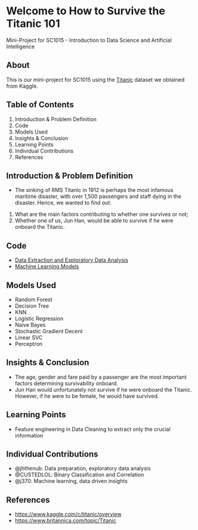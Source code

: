 # Welcome to How to Survive the Titanic 101
Mini-Project for SC1015 - Introduction to Data Science and Artificial Intelligence

## About
This is our mini-project for SC1015 using the [Titanic](https://www.kaggle.com/c/titanic/overview) dataset we obtained from Kaggle.

## Table of Contents
1. Introduction & Problem Definition
2. Code
3. Models Used
4. Insights & Conclusion
5. Learning Points
6. Individual Contributions
7. References

## Introduction & Problem Definition
- The sinking of RMS Titanic in 1912 is perhaps the most infamous maritime disaster, with over 1,500 passengers and staff dying in the disaster. Hence, we wanted to find out:
1. What are the main factors contributing to whether one survives or not;
2. Whether one of us, Jun Han, would be able to survive if he were onboard the Titanic.

## Code
- [Data Extraction and Exploratory Data Analysis](https://github.com/CUSTEDLOL/titanic-survival/blob/main/Data_Extraction_EDA.ipynb)
- [Machine Learning Models](https://github.com/CUSTEDLOL/titanic-survival/blob/main/Machine_Learning.ipynb)

## Models Used
- Random Forest
- Decision Tree
-	KNN
-	Logistic Regression
-	Naive Bayes
-	Stochastic Gradient Decent
-	Linear SVC
-	Perceptron	

## Insights & Conclusion
- The age, gender and fare paid by a passenger are the most important factors determining survivability onboard.
- Jun Han would unfortunately not survive if he were onboard the Titanic. However, if he were to be female, he would have survived.

## Learning Points
- Feature engineering in Data Cleaning to extract only the crucial information

## Individual Contributions
- @jhthenub: Data preparation, exploratory data analysis
- @CUSTEDLOL: Binary Classification and Correlation
- @j370: Machine learning, data driven insights

## References
- https://www.kaggle.com/c/titanic/overview
- https://www.britannica.com/topic/Titanic
